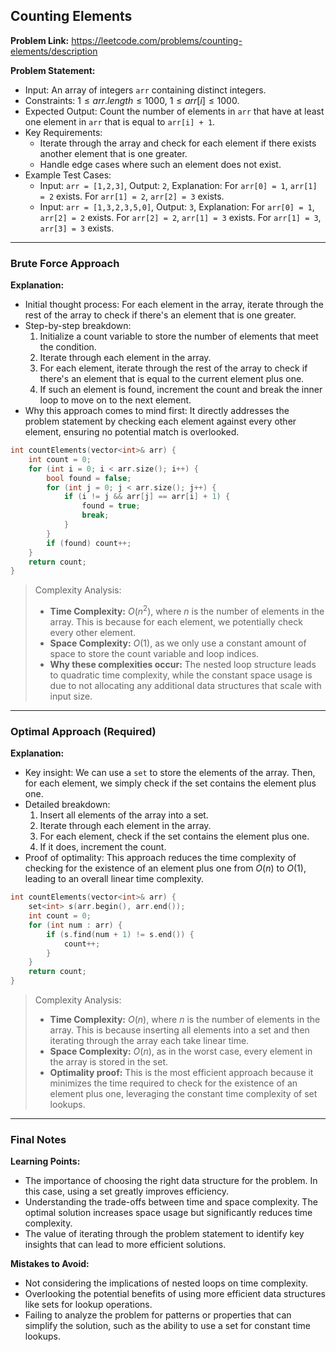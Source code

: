## Counting Elements

**Problem Link:** https://leetcode.com/problems/counting-elements/description

**Problem Statement:**
- Input: An array of integers `arr` containing distinct integers.
- Constraints: $1 \leq arr.length \leq 1000$, $1 \leq arr[i] \leq 1000$.
- Expected Output: Count the number of elements in `arr` that have at least one element in `arr` that is equal to `arr[i] + 1`.
- Key Requirements:
  - Iterate through the array and check for each element if there exists another element that is one greater.
  - Handle edge cases where such an element does not exist.
- Example Test Cases:
  - Input: `arr = [1,2,3]`, Output: `2`, Explanation: For `arr[0] = 1`, `arr[1] = 2` exists. For `arr[1] = 2`, `arr[2] = 3` exists.
  - Input: `arr = [1,3,2,3,5,0]`, Output: `3`, Explanation: For `arr[0] = 1`, `arr[2] = 2` exists. For `arr[2] = 2`, `arr[1] = 3` exists. For `arr[1] = 3`, `arr[3] = 3` exists.

---

### Brute Force Approach

**Explanation:**
- Initial thought process: For each element in the array, iterate through the rest of the array to check if there's an element that is one greater.
- Step-by-step breakdown:
  1. Initialize a count variable to store the number of elements that meet the condition.
  2. Iterate through each element in the array.
  3. For each element, iterate through the rest of the array to check if there's an element that is equal to the current element plus one.
  4. If such an element is found, increment the count and break the inner loop to move on to the next element.
- Why this approach comes to mind first: It directly addresses the problem statement by checking each element against every other element, ensuring no potential match is overlooked.

```cpp
int countElements(vector<int>& arr) {
    int count = 0;
    for (int i = 0; i < arr.size(); i++) {
        bool found = false;
        for (int j = 0; j < arr.size(); j++) {
            if (i != j && arr[j] == arr[i] + 1) {
                found = true;
                break;
            }
        }
        if (found) count++;
    }
    return count;
}
```

> Complexity Analysis:
> - **Time Complexity:** $O(n^2)$, where $n$ is the number of elements in the array. This is because for each element, we potentially check every other element.
> - **Space Complexity:** $O(1)$, as we only use a constant amount of space to store the count variable and loop indices.
> - **Why these complexities occur:** The nested loop structure leads to quadratic time complexity, while the constant space usage is due to not allocating any additional data structures that scale with input size.

---

### Optimal Approach (Required)

**Explanation:**
- Key insight: We can use a `set` to store the elements of the array. Then, for each element, we simply check if the set contains the element plus one.
- Detailed breakdown:
  1. Insert all elements of the array into a set.
  2. Iterate through each element in the array.
  3. For each element, check if the set contains the element plus one.
  4. If it does, increment the count.
- Proof of optimality: This approach reduces the time complexity of checking for the existence of an element plus one from $O(n)$ to $O(1)$, leading to an overall linear time complexity.

```cpp
int countElements(vector<int>& arr) {
    set<int> s(arr.begin(), arr.end());
    int count = 0;
    for (int num : arr) {
        if (s.find(num + 1) != s.end()) {
            count++;
        }
    }
    return count;
}
```

> Complexity Analysis:
> - **Time Complexity:** $O(n)$, where $n$ is the number of elements in the array. This is because inserting all elements into a set and then iterating through the array each take linear time.
> - **Space Complexity:** $O(n)$, as in the worst case, every element in the array is stored in the set.
> - **Optimality proof:** This is the most efficient approach because it minimizes the time required to check for the existence of an element plus one, leveraging the constant time complexity of set lookups.

---

### Final Notes

**Learning Points:**
- The importance of choosing the right data structure for the problem. In this case, using a set greatly improves efficiency.
- Understanding the trade-offs between time and space complexity. The optimal solution increases space usage but significantly reduces time complexity.
- The value of iterating through the problem statement to identify key insights that can lead to more efficient solutions.

**Mistakes to Avoid:**
- Not considering the implications of nested loops on time complexity.
- Overlooking the potential benefits of using more efficient data structures like sets for lookup operations.
- Failing to analyze the problem for patterns or properties that can simplify the solution, such as the ability to use a set for constant time lookups.